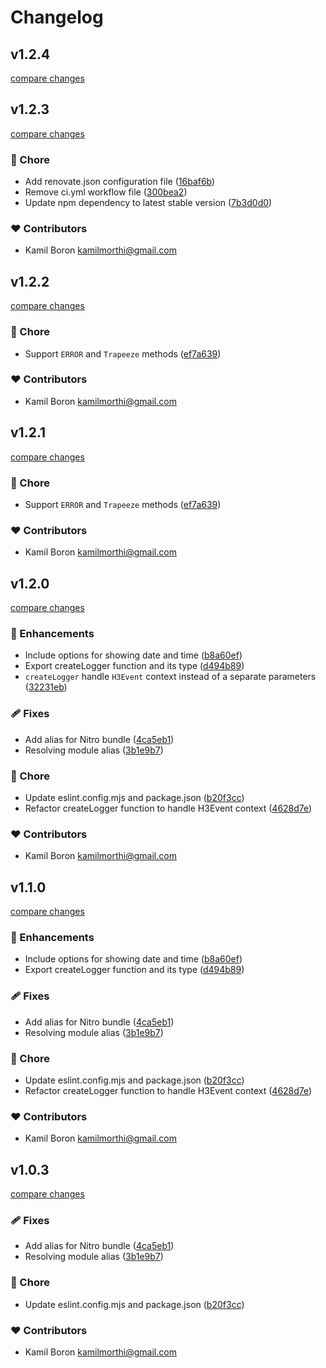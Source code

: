 # Changelog


## v1.2.4

[compare changes](https://github.com/xmorthi/nuxt-utils/compare/v1.2.3...v1.2.4)

## v1.2.3

[compare changes](https://github.com/xmorthi/nuxt-utils/compare/v1.2.2...v1.2.3)

### 🏡 Chore

- Add renovate.json configuration file ([16baf6b](https://github.com/xmorthi/nuxt-utils/commit/16baf6b))
- Remove ci.yml workflow file ([300bea2](https://github.com/xmorthi/nuxt-utils/commit/300bea2))
- Update npm dependency to latest stable version ([7b3d0d0](https://github.com/xmorthi/nuxt-utils/commit/7b3d0d0))

### ❤️ Contributors

- Kamil Boron <kamilmorthi@gmail.com>

## v1.2.2

[compare changes](https://github.com/xmorthi/nuxt-utils/compare/v1.2.0...v1.2.2)

### 🏡 Chore

- Support `ERROR` and `Trapeeze` methods ([ef7a639](https://github.com/xmorthi/nuxt-utils/commit/ef7a639))

### ❤️ Contributors

- Kamil Boron <kamilmorthi@gmail.com>

## v1.2.1

[compare changes](https://github.com/xmorthi/nuxt-utils/compare/v1.2.0...v1.2.1)

### 🏡 Chore

- Support `ERROR` and `Trapeeze` methods ([ef7a639](https://github.com/xmorthi/nuxt-utils/commit/ef7a639))

### ❤️ Contributors

- Kamil Boron <kamilmorthi@gmail.com>

## v1.2.0

[compare changes](https://github.com/xmorthi/nuxt-utils/compare/v1.0.0...v1.2.0)

### 🚀 Enhancements

- Include options for showing date and time ([b8a60ef](https://github.com/xmorthi/nuxt-utils/commit/b8a60ef))
- Export createLogger function and its type ([d494b89](https://github.com/xmorthi/nuxt-utils/commit/d494b89))
- `createLogger` handle `H3Event` context instead of a separate parameters ([32231eb](https://github.com/xmorthi/nuxt-utils/commit/32231eb))

### 🩹 Fixes

- Add alias for Nitro bundle ([4ca5eb1](https://github.com/xmorthi/nuxt-utils/commit/4ca5eb1))
- Resolving module alias ([3b1e9b7](https://github.com/xmorthi/nuxt-utils/commit/3b1e9b7))

### 🏡 Chore

- Update eslint.config.mjs and package.json ([b20f3cc](https://github.com/xmorthi/nuxt-utils/commit/b20f3cc))
- Refactor createLogger function to handle H3Event context ([4628d7e](https://github.com/xmorthi/nuxt-utils/commit/4628d7e))

### ❤️ Contributors

- Kamil Boron <kamilmorthi@gmail.com>

## v1.1.0

[compare changes](https://github.com/xmorthi/nuxt-utils/compare/v1.0.0...v1.1.0)

### 🚀 Enhancements

- Include options for showing date and time ([b8a60ef](https://github.com/xmorthi/nuxt-utils/commit/b8a60ef))
- Export createLogger function and its type ([d494b89](https://github.com/xmorthi/nuxt-utils/commit/d494b89))

### 🩹 Fixes

- Add alias for Nitro bundle ([4ca5eb1](https://github.com/xmorthi/nuxt-utils/commit/4ca5eb1))
- Resolving module alias ([3b1e9b7](https://github.com/xmorthi/nuxt-utils/commit/3b1e9b7))

### 🏡 Chore

- Update eslint.config.mjs and package.json ([b20f3cc](https://github.com/xmorthi/nuxt-utils/commit/b20f3cc))
- Refactor createLogger function to handle H3Event context ([4628d7e](https://github.com/xmorthi/nuxt-utils/commit/4628d7e))

### ❤️ Contributors

- Kamil Boron <kamilmorthi@gmail.com>

## v1.0.3

[compare changes](https://github.com/xmorthi/nuxt-utils/compare/v1.0.0...v1.0.3)

### 🩹 Fixes

- Add alias for Nitro bundle ([4ca5eb1](https://github.com/xmorthi/nuxt-utils/commit/4ca5eb1))
- Resolving module alias ([3b1e9b7](https://github.com/xmorthi/nuxt-utils/commit/3b1e9b7))

### 🏡 Chore

- Update eslint.config.mjs and package.json ([b20f3cc](https://github.com/xmorthi/nuxt-utils/commit/b20f3cc))

### ❤️ Contributors

- Kamil Boron <kamilmorthi@gmail.com>

